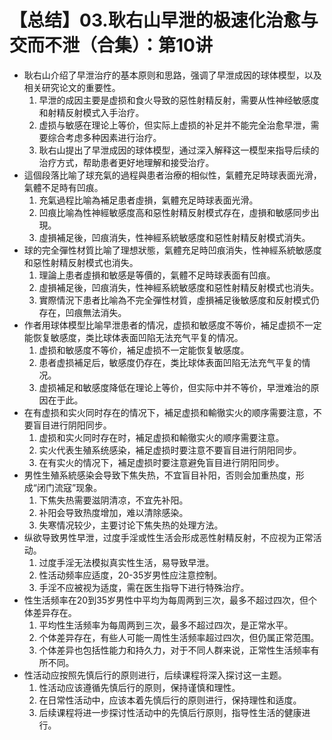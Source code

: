 # 【总结】03.耿右山早泄的极速化治愈与交而不泄（合集）：第10讲

-   耿右山介绍了早泄治疗的基本原则和思路，强调了早泄成因的球体模型，以及相关研究论文的重要性。
    1.  早泄的成因主要是虚损和食火导致的惡性射精反射，需要从性神经敏感度和射精反射模式入手治疗。
    2.  虚损与敏感在理论上等价，但实际上虚损的补足并不能完全治愈早泄，需要综合考虑多种因素进行治疗。
    3.  耿右山提出了早泄成因的球体模型，通过深入解释这一模型来指导后续的治疗方式，帮助患者更好地理解和接受治疗。
-   這個段落比喻了球充氣的過程與患者治療的相似性，氣體充足時球表面光滑，氣體不足時有凹痕。
    1.  充氣過程比喻為補足患者虛損，氣體充足時球表面光滑。
    2.  凹痕比喻為性神經敏感度高和惡性射精反射模式存在，虛損和敏感同步出現。
    3.  虛損補足後，凹痕消失，性神經系統敏感度和惡性射精反射模式消失。
-   球的完全彈性材質比喻了理想狀態，氣體充足時凹痕消失，性神經系統敏感度和惡性射精反射模式也消失。
    1.  理論上患者虛損和敏感是等價的，氣體不足時球表面有凹痕。
    2.  虛損補足後，凹痕消失，性神經系統敏感度和惡性射精反射模式也消失。
    3.  實際情況下患者比喻為不完全彈性材質，虛損補足後敏感度和反射模式仍存在，凹痕無法消失。
-   作者用球体模型比喻早泄患者的情况，虚损和敏感度不等价，補足虚损不一定能恢复敏感度，类比球体表面凹陷无法充气平复的情况。
    1.  虚损和敏感度不等价，補足虚损不一定能恢复敏感度。
    2.  患者虚损補足后，敏感度仍存在，类比球体表面凹陷无法充气平复的情况。
    3.  虚损補足和敏感度降低在理论上等价，但实际中并不等价，早泄难治的原因在于此。
-   在有虚损和实火同时存在的情况下，補足虚损和輸徹实火的顺序需要注意，不要盲目进行阴阳同步。
    1.  虚损和实火同时存在时，補足虚损和輸徹实火的顺序需要注意。
    2.  实火代表生殖系统感染，補足虚损时要注意不要盲目进行阴阳同步。
    3.  在有实火的情况下，補足虚损时要注意避免盲目进行阴阳同步。
-   男性生殖系統感染会导致下焦失热，不宜盲目补阳，否则会加重热度，形成“闭门流寇”现象。
    1.  下焦失热需要滋阴清凉，不宜先补阳。
    2.  补阳会导致热度增加，难以清除感染。
    3.  失寒情况较少，主要讨论下焦失热的处理方法。
-   纵欲导致男性早泄，过度手淫或性生活会形成恶性射精反射，不应视为正常活动。
    1.  过度手淫无法模拟真实性生活，易导致早泄。
    2.  性活动频率应适度，20-35岁男性应注意控制。
    3.  手淫不应被视为适度，需在医生指导下进行特殊治疗。
-   性生活频率在20到35岁男性中平均为每周两到三次，最多不超过四次，但个体差异存在。
    1.  平均性生活频率为每周两到三次，最多不超过四次，是正常水平。
    2.  个体差异存在，有些人可能一周性生活频率超过四次，但仍属正常范围。
    3.  个体差异也包括性能力和持久力，对于不同人群来说，正常性生活频率有所不同。
-   性活动应按照先慎后行的原则进行，后续课程将深入探讨这一主题。
    1.  性活动应该遵循先慎后行的原则，保持谨慎和理性。
    2.  在日常性活动中，应该本着先慎后行的原则进行，保持理性和适度。
    3.  后续课程将进一步探讨性活动中的先慎后行原则，指导性生活的健康进行。